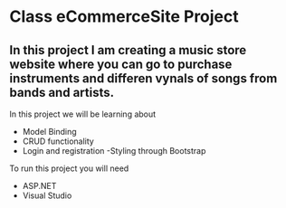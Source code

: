# Class eCommerceSite Project

## In this project I am creating a music store website where you can go to purchase instruments and differen vynals of songs from bands and artists.

In this project we will be learning about 
- Model Binding
- CRUD functionality 
- Login and registration
-Styling through Bootstrap

To run this project you will need
- ASP.NET
- Visual Studio


